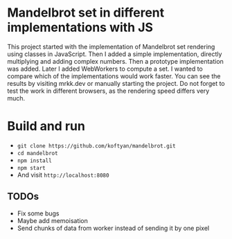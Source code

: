 # Mandelbrot set in different implementations with JS
This project started with the implementation of Mandelbrot set rendering using classes in JavaScript. Then I added a simple implementation, directly multiplying and adding complex numbers. Then a prototype implementation was added.
Later I added WebWorkers to compute a set.
I wanted to compare which of the implementations would work faster. You can see the results by visiting mrkk.dev or manually starting the project. Do not forget to test the work in different browsers, as the rendering speed differs very much.
# Build and run
- ```git clone https://github.com/koftyan/mandelbrot.git```
- ```cd mandelbrot```
- ```npm install```
- ```npm start```
- And visit `http://localhost:8080`

## TODOs
- Fix some bugs
- Maybe add memoisation
- Send chunks of data from worker instead of sending it by one pixel
